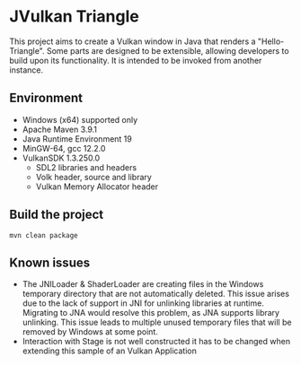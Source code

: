 # JVulkan Triangle

This project aims to create a Vulkan window in Java that renders a "Hello-Triangle". Some parts are designed to be extensible, allowing developers to build upon its functionality. It is intended to be invoked from another instance.

## Environment

* Windows (x64) supported only
* Apache Maven 3.9.1
* Java Runtime Environment 19
* MinGW-64, gcc 12.2.0
* VulkanSDK 1.3.250.0
  * SDL2 libraries and headers
  * Volk header, source and library
  * Vulkan Memory Allocator header

## Build the project

```shell
mvn clean package
```

## Known issues

* The JNILoader & ShaderLoader are creating files in the Windows temporary directory that are not automatically deleted. This issue arises due to the lack of support in JNI for unlinking libraries at runtime. Migrating to JNA would resolve this problem, as JNA supports library unlinking. This issue leads to multiple unused temporary files that will be removed by Windows at some point.
* Interaction with Stage is not well constructed it has to be changed when extending this sample of an Vulkan Application
